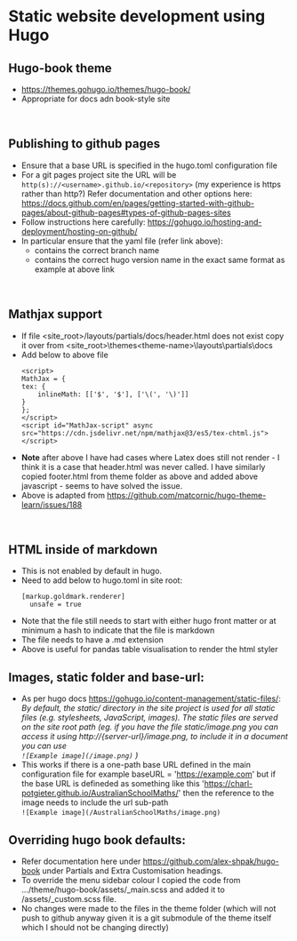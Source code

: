 # Static website development using Hugo

## Hugo-book theme

 - https://themes.gohugo.io/themes/hugo-book/
 - Appropriate for docs adn book-style site

<br>

## Publishing to github pages

 - Ensure that a base URL is specified in the hugo.toml configuration file
 - For a git pages project site the URL will be
 `http(s)://<username>.github.io/<repository>`  (my experience is https rather than http?)  Refer documentation and other options here:
 https://docs.github.com/en/pages/getting-started-with-github-pages/about-github-pages#types-of-github-pages-sites
 - Follow instructions here carefully: https://gohugo.io/hosting-and-deployment/hosting-on-github/
 - In particular ensure that the yaml file (refer link above):
     - contains the correct branch name
     - contains the correct hugo version name in the exact same format as example at above link

<br>

## Mathjax support

 - If file <site_root>/layouts/partials/docs/header.html does not exist copy it over from <site_root>\themes\<theme-name>\layouts\partials\docs
 - Add below to above file
    ```
    <script>
    MathJax = {
    tex: {
        inlineMath: [['$', '$'], ['\(', '\)']]
    }
    };
    </script>
    <script id="MathJax-script" async
    src="https://cdn.jsdelivr.net/npm/mathjax@3/es5/tex-chtml.js">
    </script>
    ```
 - **Note** after above I have had cases where Latex does still not render - I think it is a case that header.html was never called.   I have  similarly copied footer.html from theme folder as above and added above javascript - seems to have solved the issue.
 - Above is adapted from https://github.com/matcornic/hugo-theme-learn/issues/188

<br>

 ## HTML inside of markdown
  - This is not enabled by default in hugo.
  - Need to add below to hugo.toml in site root:
      ```
    [markup.goldmark.renderer]
        unsafe = true
    ```
 - Note that the file still needs to start with either hugo front matter or at minimum a hash to indicate that the file is markdown
 -  The file needs to have a .md extension
 - Above is useful for pandas table visualisation to render the html styler


 ## Images, static folder and base-url:

  - As per hugo docs https://gohugo.io/content-management/static-files/:
    _By default, the static/ directory in the site project is used for all static files (e.g. stylesheets, JavaScript, images). The static files are served on the site root path (eg. if you have the file static/image.png you can access it using http://{server-url}/image.png, to include it in a document you can use <br>
    ``![Example image](/image.png)`` )_
  - This works if there is a one-path base URL defined in the main configuration file for example baseURL = 'https://example.com'   but if the base URL is defineded as something like this  'https://charl-potgieter.github.io/AustralianSchoolMaths/' then the reference to the image needs to include the url sub-path <br>
    ``![Example image](/AustralianSchoolMaths/image.png)``


## Overriding hugo book defaults:

 - Refer documentation here under https://github.com/alex-shpak/hugo-book under Partials and Extra Customisation headings.
 - To override the menu sidebar colour I copied the code from .../theme/hugo-book/assets/_main.scss and added it to <site-root-not-theme>/assets/_custom.scss file.
  - No changes were made to the files in the theme folder (which will not push to github anyway given it is a git submodule of the theme itself which I should not be changing directly)